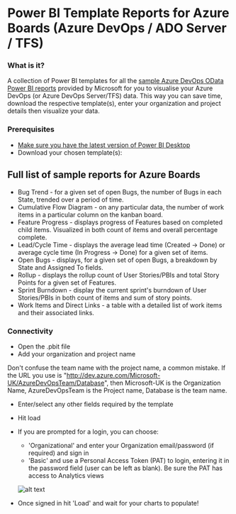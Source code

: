 # Power BI Template Reports for Azure Boards (Azure DevOps / ADO Server / TFS)
### What is it?
A collection of Power BI templates for all the [sample Azure DevOps OData Power BI reports](https://docs.microsoft.com/en-us/azure/devops/report/powerbi/sample-odata-overview?view=azure-devops) provided by Microsoft for you to visualise your Azure DevOps (or Azure DevOps Server/TFS) data. This way you can save time, download the respective template(s), enter your organization and project details then visualize your data. 

### Prerequisites
* [Make sure you have the latest version of Power BI Desktop](https://aka.ms/pbiSingleInstaller)
* Download your chosen template(s):

## Full list of sample reports for Azure Boards

* Bug Trend - for a given set of open Bugs, the number of Bugs in each State, trended over a period of time. 
* Cumulative Flow Diagram - on any particular data, the number of work items in a particular column on the kanban board.
* Feature Progress - displays progress of Features based on completed child items. Visualized in both count of items and overall percentage complete.
* Lead/Cycle Time - displays the average lead time (Created -> Done) or average cycle time (In Progress -> Done) for a given set of items.
* Open Bugs - displays, for a given set of open Bugs, a breakdown by State and Assigned To fields.
* Rollup - displays the rollup count of User Stories/PBIs and total Story Points for a given set of Features.
* Sprint Burndown - display the current sprint's burndown of User Stories/PBIs in both count of items and sum of story points. 
* Work Items and Direct Links - a table with a detailed list of work items and their associated links.

### Connectivity
* Open the .pbit file
* Add your organization and project name

Don't confuse the team name with the project name, a common mistake. If the URL you use is "http://dev.azure.com/Microsoft-UK/AzureDevOpsTeam/Database", then Microsoft-UK is the Organization Name, AzureDevOpsTeam is the Project name, Database is the team name.

* Enter/select any other fields required by the template
* Hit load 
* If you are prompted for a login, you can choose:
  - 'Organizational' and enter your Organization email/password (if required) and sign in
  - 'Basic' and use a Personal Access Token (PAT) to login, entering it in the password field (user can be left as blank). Be sure the PAT has access to Analytics views

  ![alt text](https://docs.microsoft.com/en-us/azure/devops/report/powerbi/media/authentication-7.png?view=azure-devops)

* Once signed in hit 'Load' and wait for your charts to populate!
